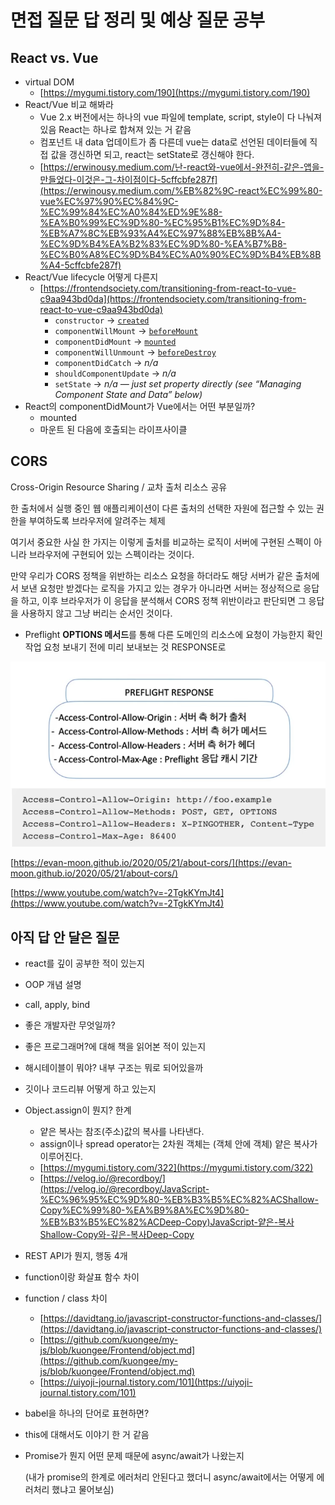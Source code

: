 # 면접 질문 답 정리 및 예상 질문 공부

## React vs. Vue

* virtual DOM
  * [https://mygumi.tistory.com/190](https://mygumi.tistory.com/190)
* React/Vue 비교 해봐라
  * Vue 2.x 버전에서는 하나의 vue 파일에 template, script, style이 다 나눠져있음 React는 하나로 합쳐져 있는 거 같음
  * 컴포넌트 내 data 업데이트가 좀 다른데  vue는 data로 선언된 데이터들에 직접 값을 갱신하면 되고, react는 setState로 갱신해야 한다.
  * [https://erwinousy.medium.com/난-react와-vue에서-완전히-같은-앱을-만들었다-이것은-그-차이점이다-5cffcbfe287f](https://erwinousy.medium.com/%EB%82%9C-react%EC%99%80-vue%EC%97%90%EC%84%9C-%EC%99%84%EC%A0%84%ED%9E%88-%EA%B0%99%EC%9D%80-%EC%95%B1%EC%9D%84-%EB%A7%8C%EB%93%A4%EC%97%88%EB%8B%A4-%EC%9D%B4%EA%B2%83%EC%9D%80-%EA%B7%B8-%EC%B0%A8%EC%9D%B4%EC%A0%90%EC%9D%B4%EB%8B%A4-5cffcbfe287f)
* React/Vue lifecycle 어떻게 다른지
  * [https://frontendsociety.com/transitioning-from-react-to-vue-c9aa943bd0da](https://frontendsociety.com/transitioning-from-react-to-vue-c9aa943bd0da)
    * `constructor` → [`created`](https://vuejs.org/v2/api/#created)
    * `componentWillMount` → [`beforeMount`](https://vuejs.org/v2/api/#beforeMount)
    * `componentDidMount` → [`mounted`](https://vuejs.org/v2/api/#mounted)
    * `componentWillUnmount` → [`beforeDestroy`](https://vuejs.org/v2/api/#beforeDestroy)
    * `componentDidCatch` → _n/a_
    * `shouldComponentUpdate` → _n/a_
    * `setState` → _n/a — just set property directly \(see “_Managing Component State and Data_” below\)_
* React의 componentDidMount가 Vue에서는 어떤 부분일까?
  * mounted
  * 마운트 된 다음에 호출되는 라이프사이클

## CORS

Cross-Origin Resource Sharing / 교차 출처 리소스 공유

한 출처에서 실행 중인 웹 애플리케이션이 다른 출처의 선택한 자원에 접근할 수 있는 권한을 부여하도록 브라우저에 알려주는 체제

여기서 중요한 사실 한 가지는 이렇게 출처를 비교하는 로직이 서버에 구현된 스펙이 아니라 브라우저에 구현되어 있는 스펙이라는 것이다.

만약 우리가 CORS 정책을 위반하는 리소스 요청을 하더라도 해당 서버가 같은 출처에서 보낸 요청만 받겠다는 로직을 가지고 있는 경우가 아니라면 서버는 정상적으로 응답을 하고, 이후 브라우저가 이 응답을 분석해서 CORS 정책 위반이라고 판단되면 그 응답을 사용하지 않고 그냥 버리는 순서인 것이다.

* Preflight **OPTIONS 메서드**를 통해 다른 도메인의 리소스에 요청이 가능한지 확인 작업 요청 보내기 전에 미리 보내보는 것 RESPONSE로 

![](../../.gitbook/assets/image%20%2832%29.png)

[https://evan-moon.github.io/2020/05/21/about-cors/](https://evan-moon.github.io/2020/05/21/about-cors/)

[https://www.youtube.com/watch?v=-2TgkKYmJt4](https://www.youtube.com/watch?v=-2TgkKYmJt4)

## 아직 답 안 달은 질문

* react를 깊이 공부한 적이 있는지
* OOP 개념 설명
* call, apply, bind
* 좋은 개발자란 무엇일까?
* 좋은 프로그래머?에 대해 책을 읽어본 적이 있는지
* 해시테이블이 뭐야? 내부 구조는 뭐로 되어있을까
* 깃이나 코드리뷰 어떻게 하고 있는지
* Object.assign이 뭔지? 한계
  * 얕은 복사는 참조\(주소\)값의 복사를 나타낸다.
  * assign이나 spread operator는 2차원 객체는 \(객체 안에 객체\) 얕은 복사가 이루어진다.
  * [https://mygumi.tistory.com/322](https://mygumi.tistory.com/322)
  * [https://velog.io/@recordboy/](https://velog.io/@recordboy/JavaScript-%EC%96%95%EC%9D%80-%EB%B3%B5%EC%82%ACShallow-Copy%EC%99%80-%EA%B9%8A%EC%9D%80-%EB%B3%B5%EC%82%ACDeep-Copy)JavaScript-얕은-복사Shallow-Copy와-깊은-복사Deep-Copy
* REST API가 뭔지, 행동 4개
* function이랑 화살표 함수 차이
* function / class 차이
  * [https://davidtang.io/javascript-constructor-functions-and-classes/](https://davidtang.io/javascript-constructor-functions-and-classes/)
  * [https://github.com/kuongee/my-js/blob/kuongee/Frontend/object.md](https://github.com/kuongee/my-js/blob/kuongee/Frontend/object.md)
  * [https://uiyoji-journal.tistory.com/101](https://uiyoji-journal.tistory.com/101)
* babel을 하나의 단어로 표현하면?
* this에 대해서도 이야기 한 거 같음
* Promise가 뭔지 어떤 문제 때문에 async/await가 나왔는지

  \(내가 promise의 한계로 에러처리 안된다고 했더니 async/await에서는 어떻게 에러처리 했냐고 물어보심\)

